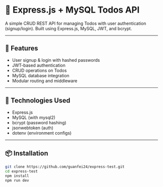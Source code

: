 # 📝 Express.js + MySQL Todos API

A simple CRUD REST API for managing Todos with user authentication (signup/login). Built using Express.js, MySQL, JWT, and bcrypt.

---

## 🚀 Features

- User signup & login with hashed passwords
- JWT-based authentication
- CRUD operations on Todos
- MySQL database integration
- Modular routing and middleware

---

## 🧱 Technologies Used

- Express.js
- MySQL (with mysql2)
- bcrypt (password hashing)
- jsonwebtoken (auth)
- dotenv (environment configs)

---

## 📦 Installation

```bash
git clone https://github.com/guanfei24/express-test.git
cd express-test
npm install
npm run dev
```

